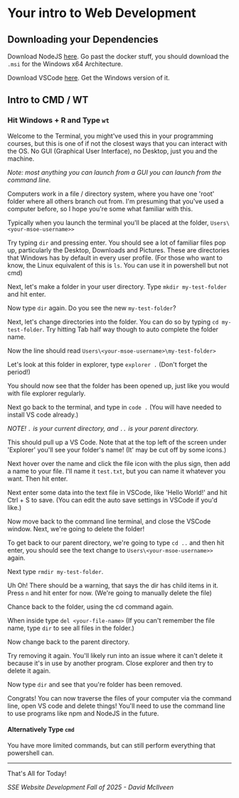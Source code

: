 # Your intro to Web Development

## Downloading your Dependencies

Download NodeJS [here](https://nodejs.org/en/download/).
Go past the docker stuff, you should download the `.msi` for the Windows x64 Architecture.

Download VSCode [here](https://code.visualstudio.com/download).
Get the Windows version of it.

## Intro to CMD / WT

### Hit Windows + R and Type `wt`

Welcome to the Terminal, you might've used this in your programming courses, but this is one of if not the closest ways that you can interact with the OS. No GUI (Graphical User Interface), no Desktop, just you and the machine.

_Note: most anything you can launch from a GUI you can launch from the command line._

Computers work in a file / directory system, where you have one 'root' folder where all others branch out from. I'm presuming that you've used a computer before, so I hope you're some what familiar with this.

Typically when you launch the terminal you'll be placed at the folder, `Users\<your-msoe-username>>`

Try typing `dir` and pressing enter. You should see a lot of familiar files pop up, particularly the Desktop, Downloads and Pictures. These are directories that Windows has by default in every user profile. (For those who want to know, the Linux equivalent of this is `ls`. You can use it in powershell but not cmd)

Next, let's make a folder in your user directory. Type `mkdir my-test-folder` and hit enter.

Now type `dir` again. Do you see the new `my-test-folder`?

Next, let's change directories into the folder. You can do so by typing `cd my-test-folder`. Try hitting Tab half way though to auto complete the folder name.

Now the line should read `Users\<your-msoe-username>\my-test-folder>`

Let's look at this folder in explorer, type `explorer .` (Don't forget the period!)

You should now see that the folder has been opened up, just like you would with file explorer regularly.

Next go back to the terminal, and type in `code .` (You will have needed to install VS code already.)

_NOTE! `.` is your current directory, and `..` is your parent directory._

This should pull up a VS Code. Note that at the top left of the screen under 'Explorer' you'll see your folder's name! (It' may be cut off by some icons.)

Next hover over the name and click the file icon with the plus sign, then add a name to your file. I'll name it `test.txt`, but you can name it whatever you want. Then hit enter.

Next enter some data into the text file in VSCode, like 'Hello World!' and hit Ctrl + S to save. (You can edit the auto save settings in VSCode if you'd like.)

Now move back to the command line terminal, and close the VSCode window. Next, we're going to delete the folder!

To get back to our parent directory, we're going to type `cd ..` and then hit enter, you should see the text change to `Users\<your-msoe-username>>` again.

Next type `rmdir my-test-folder`.

Uh Oh! There should be a warning, that says the dir has child items in it. Press `n` and hit enter for now. (We're going to manually delete the file)

Chance back to the folder, using the cd command again.

When inside type `del <your-file-name>` (If you can't remember the file name, type `dir` to see all files in the folder.)

Now change back to the parent directory.

Try removing it again. You'll likely run into an issue where it can't delete it because it's in use by another program. Close explorer and then try to delete it again.

Now type `dir` and see that you're folder has been removed.

Congrats! You can now traverse the files of your computer via the command line, open VS code and delete things! You'll need to use the command line to use programs like npm and NodeJS in the future.

#### Alternatively Type `cmd`

You have more limited commands, but can still perform everything that powershell can.

---

That's All for Today!

_SSE Website Development Fall of 2025 - David McIlveen_